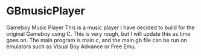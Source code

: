 # GBmusicPlayer
Gameboy Music Player
This is a music player I have decided to build for the original Gameboy using C. This is very rough, but I will update this as time goes on. The main program is main.c, and the main.gb file can be run on emulators such as Visual Boy Advance or Free Emu. 
